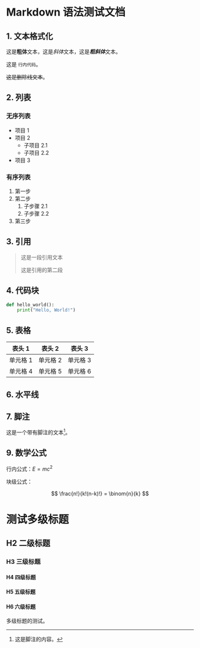 # Markdown 语法测试文档

## 1. 文本格式化

这是**粗体**文本，这是*斜体*文本，这是***粗斜体***文本。

这是 `行内代码`。

~~这是删除线文本~~。

## 2. 列表

### 无序列表

- 项目 1
- 项目 2
  - 子项目 2.1
  - 子项目 2.2
- 项目 3

### 有序列表

1. 第一步
2. 第二步
   1. 子步骤 2.1
   2. 子步骤 2.2
3. 第三步

## 3. 引用

> 这是一段引用文本
>
> 这是引用的第二段

## 4. 代码块

```python
def hello_world():
    print("Hello, World!")
```

## 5. 表格

| 表头 1   | 表头 2   | 表头 3   |
| -------- | -------- | -------- |
| 单元格 1 | 单元格 2 | 单元格 3 |
| 单元格 4 | 单元格 5 | 单元格 6 |

## 6. 水平线

## 7. 脚注

这是一个带有脚注的文本[^1]。

## 9. 数学公式

行内公式：$E = mc^2$

块级公式：

$$
\frac{n!}{k!(n-k)!} = \binom{n}{k}
$$

# 测试多级标题
## H2 二级标题
### H3 三级标题
#### H4 四级标题
#### H5 五级标题
#### H6 六级标题
多级标题的测试。

[^1]: 这是脚注的内容。
